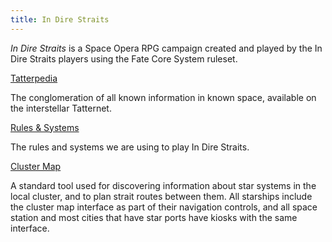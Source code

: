 ```yaml
---
title: In Dire Straits
---
```


*In Dire Straits* is a Space Opera RPG campaign created and played by the In Dire Straits players using the Fate Core
System ruleset.
<!--more-->

[Tatterpedia](/tatterpedia)

The conglomeration of all known information in known space, available on the interstellar Tatternet.

[Rules & Systems](/rules-and-systems)

The rules and systems we are using to play In Dire Straits.

[Cluster Map](/map)

A standard tool used for discovering information about star systems in the local cluster, and to plan
strait routes between them. All starships include the cluster map interface as part of their navigation controls, and
all space station and most cities that have star ports have kiosks with the same interface.

